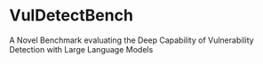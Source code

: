 # VulDetectBench
A Novel Benchmark evaluating the Deep Capability of Vulnerability Detection with Large Language Models
